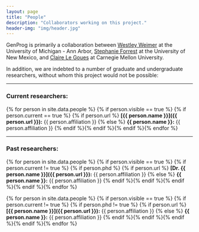 ```yaml
---
layout: page
title: "People"
description: "Collaborators working on this project."
header-img: "img/header.jpg"
---
```


GenProg is primarily a collaboration
between [Westley Weimer](http://www.cs.virginia.edu/~weimer) at the University
of Michigan - Ann Arbor, [Stephanie Forrest](http://www.cs.unm.edu/~forrest) at the
University of New Mexico,
and [Claire Le&nbsp;Goues](http://www.cs.cmu.edu/~clegoues/) at Carnegie Mellon
University.

In addition, we are indebted to a number of graduate and undergraduate
researchers, without whom this project would not be possible:

---

### Current researchers:

{% for person in site.data.people %} {% if person.visible == true %}
{% if person.current == true %}
{% if person.url %}
**[{{ person.name }}]({{ person.url }}):** {{ person.affiliation }}
{% else %}
**{{ person.name }}:** {{ person.affiliation }}
{% endif %}{% endif %}{% endif %}{% endfor %}

---

### Past researchers:

{% for person in site.data.people %} {% if person.visible == true %}
{% if person.current != true %}
{% if person.phd %}
{% if person.url %}
**[Dr. {{ person.name }}]({{ person.url }}):** {{ person.affiliation }}
{% else %}
**{{ person.name }}:** {{ person.affiliation }}
{% endif %}{% endif %}{% endif %}{% endif %}{% endfor %}

{% for person in site.data.people %} {% if person.visible == true %}
{% if person.current != true %}
{% if person.phd != true %}
{% if person.url %}
**[{{ person.name }}]({{ person.url }}):** {{ person.affiliation }}
{% else %}
**{{ person.name }}:** {{ person.affiliation }}
{% endif %}{% endif %}{% endif %}{% endif %}{% endfor %}
